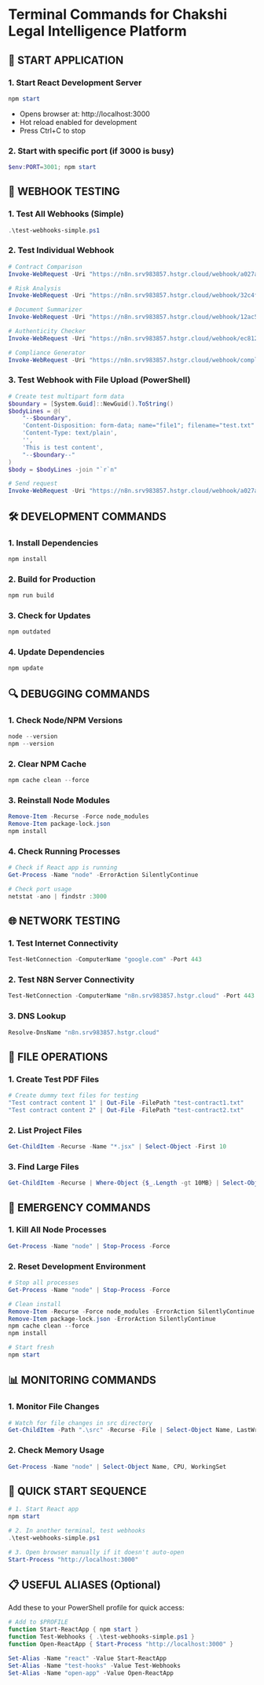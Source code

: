 # Terminal Commands for Chakshi Legal Intelligence Platform

## 🚀 START APPLICATION

### 1. Start React Development Server
```powershell
npm start
```
- Opens browser at: http://localhost:3000
- Hot reload enabled for development
- Press Ctrl+C to stop

### 2. Start with specific port (if 3000 is busy)
```powershell
$env:PORT=3001; npm start
```

## 🧪 WEBHOOK TESTING

### 1. Test All Webhooks (Simple)
```powershell
.\test-webhooks-simple.ps1
```

### 2. Test Individual Webhook
```powershell
# Contract Comparison
Invoke-WebRequest -Uri "https://n8n.srv983857.hstgr.cloud/webhook/a027ab82-e53c-4246-9982-c41c79ac9bca" -Method POST -ContentType "application/json" -Body '{}'

# Risk Analysis  
Invoke-WebRequest -Uri "https://n8n.srv983857.hstgr.cloud/webhook/32c4f30e-6722-4125-bd7d-691f0e9460e4" -Method POST -ContentType "application/json" -Body '{}'

# Document Summarizer
Invoke-WebRequest -Uri "https://n8n.srv983857.hstgr.cloud/webhook/12ac51e5-e395-4c18-b5f9-ddd9516e6ed3" -Method POST -ContentType "application/json" -Body '{}'

# Authenticity Checker
Invoke-WebRequest -Uri "https://n8n.srv983857.hstgr.cloud/webhook/ec8123eb-cee8-4ca3-a941-d499ed3f024d" -Method POST -ContentType "application/json" -Body '{}'

# Compliance Generator
Invoke-WebRequest -Uri "https://n8n.srv983857.hstgr.cloud/webhook/compliance" -Method POST -ContentType "application/json" -Body '{}'
```

### 3. Test Webhook with File Upload (PowerShell)
```powershell
# Create test multipart form data
$boundary = [System.Guid]::NewGuid().ToString()
$bodyLines = @(
    "--$boundary",
    'Content-Disposition: form-data; name="file1"; filename="test.txt"',
    'Content-Type: text/plain',
    '',
    'This is test content',
    "--$boundary--"
)
$body = $bodyLines -join "`r`n"

# Send request
Invoke-WebRequest -Uri "https://n8n.srv983857.hstgr.cloud/webhook/a027ab82-e53c-4246-9982-c41c79ac9bca" -Method POST -ContentType "multipart/form-data; boundary=$boundary" -Body $body
```

## 🛠️ DEVELOPMENT COMMANDS

### 1. Install Dependencies
```powershell
npm install
```

### 2. Build for Production
```powershell
npm run build
```

### 3. Check for Updates
```powershell
npm outdated
```

### 4. Update Dependencies
```powershell
npm update
```

## 🔍 DEBUGGING COMMANDS

### 1. Check Node/NPM Versions
```powershell
node --version
npm --version
```

### 2. Clear NPM Cache
```powershell
npm cache clean --force
```

### 3. Reinstall Node Modules
```powershell
Remove-Item -Recurse -Force node_modules
Remove-Item package-lock.json
npm install
```

### 4. Check Running Processes
```powershell
# Check if React app is running
Get-Process -Name "node" -ErrorAction SilentlyContinue

# Check port usage
netstat -ano | findstr :3000
```

## 🌐 NETWORK TESTING

### 1. Test Internet Connectivity
```powershell
Test-NetConnection -ComputerName "google.com" -Port 443
```

### 2. Test N8N Server Connectivity
```powershell
Test-NetConnection -ComputerName "n8n.srv983857.hstgr.cloud" -Port 443
```

### 3. DNS Lookup
```powershell
Resolve-DnsName "n8n.srv983857.hstgr.cloud"
```

## 📂 FILE OPERATIONS

### 1. Create Test PDF Files
```powershell
# Create dummy text files for testing
"Test contract content 1" | Out-File -FilePath "test-contract1.txt"
"Test contract content 2" | Out-File -FilePath "test-contract2.txt"
```

### 2. List Project Files
```powershell
Get-ChildItem -Recurse -Name "*.jsx" | Select-Object -First 10
```

### 3. Find Large Files
```powershell
Get-ChildItem -Recurse | Where-Object {$_.Length -gt 10MB} | Select-Object Name, Length
```

## 🚨 EMERGENCY COMMANDS

### 1. Kill All Node Processes
```powershell
Get-Process -Name "node" | Stop-Process -Force
```

### 2. Reset Development Environment
```powershell
# Stop all processes
Get-Process -Name "node" | Stop-Process -Force

# Clean install
Remove-Item -Recurse -Force node_modules -ErrorAction SilentlyContinue
Remove-Item package-lock.json -ErrorAction SilentlyContinue
npm cache clean --force
npm install

# Start fresh
npm start
```

## 📊 MONITORING COMMANDS

### 1. Monitor File Changes
```powershell
# Watch for file changes in src directory
Get-ChildItem -Path ".\src" -Recurse -File | Select-Object Name, LastWriteTime
```

### 2. Check Memory Usage
```powershell
Get-Process -Name "node" | Select-Object Name, CPU, WorkingSet
```

## 🎯 QUICK START SEQUENCE

```powershell
# 1. Start React app
npm start

# 2. In another terminal, test webhooks
.\test-webhooks-simple.ps1

# 3. Open browser manually if it doesn't auto-open
Start-Process "http://localhost:3000"
```

## 📋 USEFUL ALIASES (Optional)

Add these to your PowerShell profile for quick access:

```powershell
# Add to $PROFILE
function Start-ReactApp { npm start }
function Test-Webhooks { .\test-webhooks-simple.ps1 }
function Open-ReactApp { Start-Process "http://localhost:3000" }

Set-Alias -Name "react" -Value Start-ReactApp
Set-Alias -Name "test-hooks" -Value Test-Webhooks
Set-Alias -Name "open-app" -Value Open-ReactApp
```